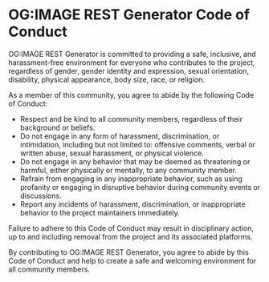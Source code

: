 # OG:IMAGE REST Generator Code of Conduct

OG:IMAGE REST Generator is committed to providing a safe, inclusive, and harassment-free environment for everyone who contributes to the project, regardless of gender, gender identity and expression, sexual orientation, disability, physical appearance, body size, race, or religion.

As a member of this community, you agree to abide by the following Code of Conduct:

- Respect and be kind to all community members, regardless of their background or beliefs.
- Do not engage in any form of harassment, discrimination, or intimidation, including but not limited to: offensive comments, verbal or written abuse, sexual harassment, or physical violence.
- Do not engage in any behavior that may be deemed as threatening or harmful, either physically or mentally, to any community member.
- Refrain from engaging in any inappropriate behavior, such as using profanity or engaging in disruptive behavior during community events or discussions.
- Report any incidents of harassment, discrimination, or inappropriate behavior to the project maintainers immediately.

Failure to adhere to this Code of Conduct may result in disciplinary action, up to and including removal from the project and its associated platforms.

By contributing to OG:IMAGE REST Generator, you agree to abide by this Code of Conduct and help to create a safe and welcoming environment for all community members.
